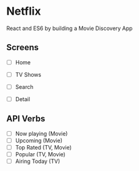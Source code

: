 # Netflix

React and ES6 by building a Movie Discovery App

## Screens

- [ ] Home
- [ ] TV Shows
- [ ] Search
- [ ] Detail


## API Verbs

- [ ] Now playing (Movie)
- [ ] Upcoming (Movie)
- [ ] Top Rated (TV, Movie)
- [ ] Popular (TV, Movie)
- [ ] Airing Today (TV)
